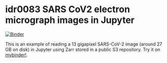 # idr0083 SARS CoV2 electron micrograph images in Jupyter
[![Binder](https://mybinder.org/badge_logo.svg)](https://mybinder.org/v2/gh/manics/idr0083-sars-cov2-notebook/master?filepath=idr0083-sars-cov2.ipynb)

This is an example of reading a 13 gigapixel SARS-CoV-2 image (around 27 GB on disk) in Jupyter using Zarr stored in a public S3 repository. Try it on [mybinder!](https://mybinder.org/v2/gh/manics/idr0083-sars-cov2-notebook/master?filepath=idr0083-sars-cov2.ipynb).
